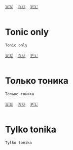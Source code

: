 <span id="en"><a href="#en">🇺🇸</a> &nbsp;&nbsp;&nbsp;<a href="#ru">🇷🇺</a> &nbsp;&nbsp;&nbsp;<a href="#pl">🇵🇱</a> &nbsp;&nbsp;&nbsp;</span><br><br>
# Tonic only
`Tonic only`<br><br>
<span id="ru"><a href="#en">🇺🇸</a> &nbsp;&nbsp;&nbsp;<a href="#ru">🇷🇺</a> &nbsp;&nbsp;&nbsp;<a href="#pl">🇵🇱</a> &nbsp;&nbsp;&nbsp;</span><br><br>
# Только тоника
`Только тоника`<br><br>
<span id="pl"><a href="#en">🇺🇸</a> &nbsp;&nbsp;&nbsp;<a href="#ru">🇷🇺</a> &nbsp;&nbsp;&nbsp;<a href="#pl">🇵🇱</a> &nbsp;&nbsp;&nbsp;</span><br><br>
# Tylko tonika
`Tylko tonika`<br><br>
